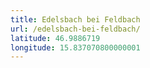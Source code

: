 ```yaml
---
title: Edelsbach bei Feldbach
url: /edelsbach-bei-feldbach/
latitude: 46.9886719
longitude: 15.837070800000001
---
```

